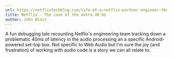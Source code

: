 ```yaml
---
url: https://netflixtechblog.com/life-of-a-netflix-partner-engineer-the-case-of-extra-40-ms-b4c2dd278513
title: Netflix - The case of the extra 40 ms
author: John Blair
---
```


A fun debugging tale recounting Netflix's engineering team tracking down a problematic 40ms of latency in the audio processing an a specific Android-powered set-top box. Not specific to Web Audio but I'm sure the joy (and frustration) of working with audio code is a story we can all relate to.
